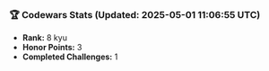 ### 🏆 Codewars Stats (Updated: 2025-05-01 11:06:55 UTC)

- **Rank:** 8 kyu
- **Honor Points:** 3
- **Completed Challenges:** 1
